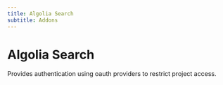 ```yaml
---
title: Algolia Search
subtitle: Addons
---
```



# Algolia Search

Provides authentication using oauth providers to restrict project access.    
